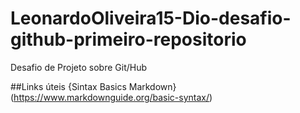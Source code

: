 # LeonardoOliveira15-Dio-desafio-github-primeiro-repositorio
Desafio de Projeto sobre Git/Hub

##Links úteis
{Sintax Basics Markdown}(https://www.markdownguide.org/basic-syntax/)
